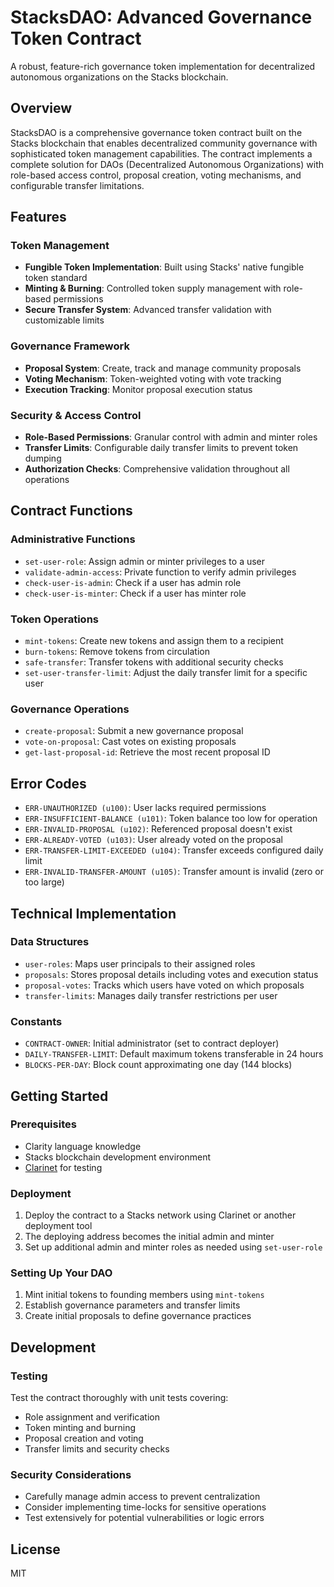 # StacksDAO: Advanced Governance Token Contract

A robust, feature-rich governance token implementation for decentralized autonomous organizations on the Stacks blockchain.

## Overview

StacksDAO is a comprehensive governance token contract built on the Stacks blockchain that enables decentralized community governance with sophisticated token management capabilities. The contract implements a complete solution for DAOs (Decentralized Autonomous Organizations) with role-based access control, proposal creation, voting mechanisms, and configurable transfer limitations.

## Features

### Token Management
- **Fungible Token Implementation**: Built using Stacks' native fungible token standard
- **Minting & Burning**: Controlled token supply management with role-based permissions
- **Secure Transfer System**: Advanced transfer validation with customizable limits

### Governance Framework
- **Proposal System**: Create, track and manage community proposals
- **Voting Mechanism**: Token-weighted voting with vote tracking
- **Execution Tracking**: Monitor proposal execution status

### Security & Access Control
- **Role-Based Permissions**: Granular control with admin and minter roles
- **Transfer Limits**: Configurable daily transfer limits to prevent token dumping
- **Authorization Checks**: Comprehensive validation throughout all operations

## Contract Functions

### Administrative Functions
- `set-user-role`: Assign admin or minter privileges to a user
- `validate-admin-access`: Private function to verify admin privileges
- `check-user-is-admin`: Check if a user has admin role
- `check-user-is-minter`: Check if a user has minter role

### Token Operations
- `mint-tokens`: Create new tokens and assign them to a recipient
- `burn-tokens`: Remove tokens from circulation
- `safe-transfer`: Transfer tokens with additional security checks
- `set-user-transfer-limit`: Adjust the daily transfer limit for a specific user

### Governance Operations
- `create-proposal`: Submit a new governance proposal
- `vote-on-proposal`: Cast votes on existing proposals
- `get-last-proposal-id`: Retrieve the most recent proposal ID

## Error Codes
- `ERR-UNAUTHORIZED (u100)`: User lacks required permissions
- `ERR-INSUFFICIENT-BALANCE (u101)`: Token balance too low for operation
- `ERR-INVALID-PROPOSAL (u102)`: Referenced proposal doesn't exist
- `ERR-ALREADY-VOTED (u103)`: User already voted on the proposal
- `ERR-TRANSFER-LIMIT-EXCEEDED (u104)`: Transfer exceeds configured daily limit
- `ERR-INVALID-TRANSFER-AMOUNT (u105)`: Transfer amount is invalid (zero or too large)

## Technical Implementation

### Data Structures
- `user-roles`: Maps user principals to their assigned roles
- `proposals`: Stores proposal details including votes and execution status
- `proposal-votes`: Tracks which users have voted on which proposals
- `transfer-limits`: Manages daily transfer restrictions per user

### Constants
- `CONTRACT-OWNER`: Initial administrator (set to contract deployer)
- `DAILY-TRANSFER-LIMIT`: Default maximum tokens transferable in 24 hours
- `BLOCKS-PER-DAY`: Block count approximating one day (144 blocks)

## Getting Started

### Prerequisites
- Clarity language knowledge
- Stacks blockchain development environment
- [Clarinet](https://github.com/hirosystems/clarinet) for testing

### Deployment
1. Deploy the contract to a Stacks network using Clarinet or another deployment tool
2. The deploying address becomes the initial admin and minter
3. Set up additional admin and minter roles as needed using `set-user-role`

### Setting Up Your DAO
1. Mint initial tokens to founding members using `mint-tokens`
2. Establish governance parameters and transfer limits
3. Create initial proposals to define governance practices

## Development

### Testing
Test the contract thoroughly with unit tests covering:
- Role assignment and verification
- Token minting and burning
- Proposal creation and voting
- Transfer limits and security checks

### Security Considerations
- Carefully manage admin access to prevent centralization
- Consider implementing time-locks for sensitive operations
- Test extensively for potential vulnerabilities or logic errors

## License

MIT
